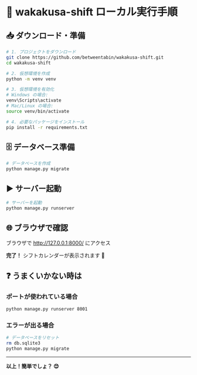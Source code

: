 # 🚀 wakakusa-shift ローカル実行手順

## 📥 ダウンロード・準備

```bash
# 1. プロジェクトをダウンロード
git clone https://github.com/betweentabin/wakakusa-shift.git
cd wakakusa-shift

# 2. 仮想環境を作成
python -m venv venv

# 3. 仮想環境を有効化
# Windows の場合:
venv\Scripts\activate
# Mac/Linux の場合:
source venv/bin/activate

# 4. 必要なパッケージをインストール
pip install -r requirements.txt
```

## 🗄️ データベース準備

```bash
# データベースを作成
python manage.py migrate
```

## ▶️ サーバー起動

```bash
# サーバーを起動
python manage.py runserver
```

## 🌐 ブラウザで確認

ブラウザで http://127.0.0.1:8000/ にアクセス

**完了！** シフトカレンダーが表示されます 🎉

## ❓ うまくいかない時は

### ポートが使われている場合
```bash
python manage.py runserver 8001
```

### エラーが出る場合
```bash
# データベースをリセット
rm db.sqlite3
python manage.py migrate
```

---

**以上！簡単でしょ？ 😊** 